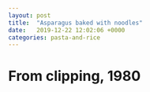 ```yaml
---
layout: post
title:  "Asparagus baked with noodles"
date:   2019-12-22 12:02:06 +0000
categories: pasta-and-rice
---
```


# From clipping, 1980
